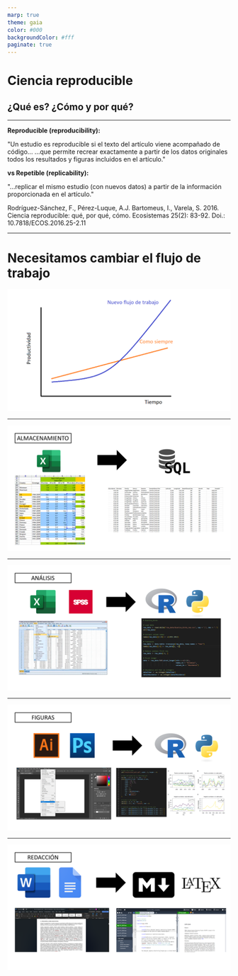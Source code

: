 ```yaml
---
marp: true
theme: gaia
color: #000
backgroundColor: #fff
paginate: true
---
```


<!--_paginate: false -->
<!--_class: lead -->

# Ciencia reproducible
## ¿Qué es? ¿Cómo y por qué?

---

**Reproducible (reproducibility):**

"Un estudio es reproducible si el texto del artículo viene acompañado de código... ...que permite recrear exactamente a partir de los datos originales todos los resultados y figuras incluidos en el artículo."

**vs Repetible (replicability):**

"...replicar el mismo estudio (con nuevos datos) a partir de la información proporcionada en el artículo."

Rodríguez-Sánchez, F., Pérez-Luque, A.J. Bartomeus, I., Varela, S. 2016. Ciencia reproducible: qué, por qué, cómo. Ecosistemas 25(2): 83-92. Doi.: 10.7818/ECOS.2016.25-2.11

---

# Necesitamos cambiar el flujo de trabajo

![bg right 120%](img/curva.png)

---

![bg](img/almacenamiento.png)

---

![bg](img/analisis.png)

---

![bg](img/figuras.png)

---

![bg](img/redaccion.png)
